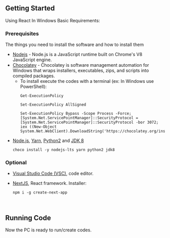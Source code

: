 <!-- GETTING STARTED -->

## Getting Started

Using React In Windows Basic Requirements:

### Prerequisites

The things you need to install the software and how to install them

- [Nodejs](https://nodejs.org/en/) - Node.js is a JavaScript runtime built on Chrome's V8 JavaScript engine.
- [Chocolatey](https://chocolatey.org/install) - Chocolatey is software management automation for Windows that wraps installers, executables, zips, and scripts into compiled packages.
  - To install execute the codes with a terminal (ex: In Windows use PowerShell):
    ```
    Get-ExecutionPolicy
    ```
    ```
    Set-ExecutionPolicy AllSigned
    ```
    ```
    Set-ExecutionPolicy Bypass -Scope Process -Force; [System.Net.ServicePointManager]::SecurityProtocol = [System.Net.ServicePointManager]::SecurityProtocol -bor 3072; iex ((New-Object System.Net.WebClient).DownloadString('https://chocolatey.org/install.ps1'))
    ```
- [Node.js](https://nodejs.org/), [Yarn](https://yarnpkg.com/), [Python2](https://www.python.org/) and [JDK 8](https://www.oracle.com/java/technologies/javase/javase-jdk8-downloads.html)
  ```
  choco install -y nodejs-lts yarn python2 jdk8
  ```

### Optional

- [Visual Studio Code (VSC)](https://code.visualstudio.com/), code editor.

- [NextJS](https://nextjs.org/), React framework. Installer:
  ```
  npm i -g create-next-app
  ```

</br>

## Running Code

Now the PC is ready to run/create codes.

</br>
